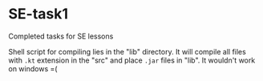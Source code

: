 # SE-task1
Completed tasks for SE lessons

Shell script for compiling lies in the "lib" directory. It will compile all files with `.kt` extension in the "src" and place `.jar` files in "lib". It wouldn't work on windows =(  
